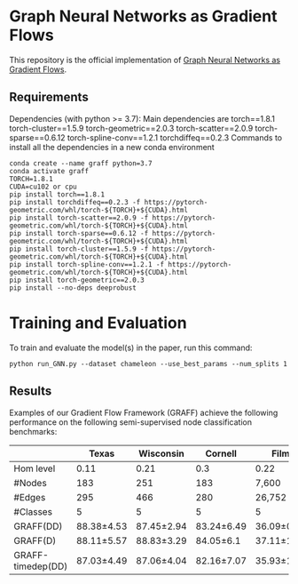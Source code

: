 # Graph Neural Networks as Gradient Flows

This repository is the official implementation of [Graph Neural Networks as Gradient Flows](https://).

## Requirements

Dependencies (with python >= 3.7): Main dependencies are torch==1.8.1 torch-cluster==1.5.9 torch-geometric==2.0.3 torch-scatter==2.0.9 torch-sparse==0.6.12 torch-spline-conv==1.2.1 torchdiffeq==0.2.3 
Commands to install all the dependencies in a new conda environment

```
conda create --name graff python=3.7
conda activate graff
TORCH=1.8.1
CUDA=cu102 or cpu
pip install torch==1.8.1
pip install torchdiffeq==0.2.3 -f https://pytorch-geometric.com/whl/torch-${TORCH}+${CUDA}.html
pip install torch-scatter==2.0.9 -f https://pytorch-geometric.com/whl/torch-${TORCH}+${CUDA}.html
pip install torch-sparse==0.6.12 -f https://pytorch-geometric.com/whl/torch-${TORCH}+${CUDA}.html
pip install torch-cluster==1.5.9 -f https://pytorch-geometric.com/whl/torch-${TORCH}+${CUDA}.html
pip install torch-spline-conv==1.2.1 -f https://pytorch-geometric.com/whl/torch-${TORCH}+${CUDA}.html
pip install torch-geometric==2.0.3
pip install --no-deps deeprobust
```

# Training and Evaluation

To train and evaluate the model(s) in the paper, run this command:

```train
python run_GNN.py --dataset chameleon --use_best_params --num_splits 1
```

## Results

Examples of our Gradient Flow Framework (GRAFF) achieve the following performance on the following semi-supervised node classification benchmarks:

|  | Texas | Wisconsin | Cornell | Film | Squirrel | Chameleon | Citeseer | Pubmed | Cora |
|---|---|---|---|---|---|---|---|---|---|
| Hom level | 0.11 | 0.21 | 0.3 | 0.22 | 0.22 | 0.23 | 0.74 | 0.8 | 0.81 |
| #Nodes | 183 | 251 | 183 | 7,600 | 5,201 | 2,277 | 3,327 | 18,717 | 2,708  |
| #Edges | 295 | 466 | 280 | 26,752 | 198,493 | 31,421 | 4,676 | 44,327 | 5,278  |
| #Classes | 5 | 5 | 5 | 5 | 5 | 5 | 7 | 3 | 6 |
| GRAFF(DD) | 88.38±4.53 | 87.45±2.94 | 83.24±6.49 | 36.09±0.81 | 54.52±1.37 | 71.08±1.75 | 76.92±1.7 | 88.95±0.52 | 87.61±0.97 |
| GRAFF(D) | 88.11±5.57 | 88.83±3.29 | 84.05±6.1 | 37.11±1.08 | 47.36±1.89 | 66.78±1.28 | 77.3±1.85 | 90.04±0.41 | 88.01±1.03 |
| GRAFF-timedep(DD) | 87.03±4.49 | 87.06±4.04 | 82.16±7.07 | 35.93±1.23 | 53.97±1.45 | 69.56±1.2 | 76.59±1.53 | 88.26±0.41 | 87.38±1.05 |
